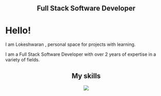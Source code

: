<h2 align="center"> Full Stack Software Developer </h2>

# Hello!

I am Lokeshwaran , personal space for projects with learning.

I am a Full Stack Software Developer with over 2 years of expertise in a variety of fields.


<h2 align="center"> My skills </h2>

<p align="center">
<img src=https://skillicons.dev/icons?i=html,css,sass,js,ts,angular,react,nodejs,mongodb,mysql,bootstrap,tailwind,java,spring,nosql,rxjs,)](https://skillicons.dev)" />
</p>
